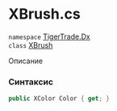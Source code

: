 
# XBrush.cs
`namespace` [TigerTrade.Dx](../TigerTrade.Dx.md)  
    `class` [XBrush](../../XBrush.cs.md)

Описание

### Синтаксис
```csharp
public XColor Color { get; }
```
